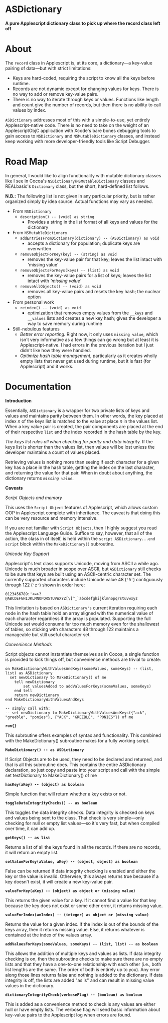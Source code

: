 ASDictionary
============

**A pure Applescript dictionary class to pick up where the record class left off**

About
=====

The `record` class in Applescript is, at its core, a dictionary—a key-value pairing of data—but with strict limitations:

* Keys are hard-coded, requiring the script to know all the keys before runtime.
* Records are not dynamic except for changing values for keys. There is no way to add or remove key-value pairs.
* There is no way to iterate through keys or values. Functions like length and count give the number of records, but then there is no ability to call values by index.

`ASDictionary` addresses most of this with a simple-to-use, yet entirely Applescript-native code. There is no need to take on the weight of an ApplescriptObjC application with Xcode's bare bones debugging tools to gain access to `NSDictionary` and `NSMutableDictionary` classes, and instead keep working with more developer-friendly tools like Script Debugger.

Road Map
========

In general, I would like to align functionality with mutable dictionary classes like I see in Cocoa's `NSDictionary`/`NSMutableDictionary` classes and REALbasic's `Dictionary` class, but the short, hard-defined list follows.

**N.B.:** The following list is not given in any particular priority, but is rather organized simply by idea source. Actual functions may vary as needed.

* From `NSDictionary`
	* `description() -- (void) as string`
		* Provides a string in the list format of all keys and values for the dictionary
* From `NSMutableDictionary`
	* `addEntriesFromDictionary(dictionary) -- (ASDictionary) as void`
		* accepts a dictionary for population; duplicate keys are overwritten
	* `removeObjectForKey(key) -- (string) as void`
		* removes the key-value pair for that key; leaves the list intact with 'missing value'
	* `removeObjectsForKeys(keys) -- (list) as void`
		* removes the key-value pairs for a list of keys; leaves the list intact with *'missing value'*
	* `removeAllObjects() -- (void) as void`
		* removes all key-value pairs and resets the key hash; the nuclear option
* From personal work
	* `reindex() -- (void) as void`
		* optimization that removes empty values from the `__keys` and `__values` lists and creates a new key hash; gives the developer a way to save memory during runtime
* Still-nebulous features
	* *Better error reporting.* Right now, it only uses `missing value`, which isn't very informative as a few things can go wrong but at least it is Applescript-native. I had errors in the previous iteration but I just didn't like how they were handled.
	* *Optimize hash table management*, particularly as it creates wholly empty lists that never get used during runtime, but it is fast (for Applescript) and it works.

Documentation
=============

**Introduction**

Essentially, `ASDictionary` is a wrapper for two private lists of keys and values and maintains parity between them. In other words, the key placed at index *n* of the keys list is matched to the value at place *n* in the values list. When a key value pair is created, the pair components are placed at the end of their respective `list` and the index recorded in the hash table by the key.

*The keys list rules all when checking for parity and data integrity.* If the keys list is shorter than the values list, then values will be lost unless the developer maintains a count of values placed.

Retrieving values is nothing more than seeing if each character for a given key has a place in the hash table, getting the index on the last character, and returning the value for that pair. When in doubt about anything, the dictionary returns *`missing value`*.

**Caveats**

*Script Objects and memory*

This uses the `Script Object` features of Applescript, which allows custom OOP in Applescript complete with inheritance. The caveat is that doing this can be very resource and memory intensive.

If you are not familiar with `Script Objects`, then I highly suggest you read the Applescript Language Guide. Suffice to say, however, that all of the action, the class in of itself, is held within the `script ASDictionary...end script` block within the `MakeDictionary()` subroutine.

*Unicode Key Support*

Applescript's text class supports Unicode, moving from ASCII a while ago. Unicode is much broader in scope over ASCII, but `ASDictionary` still checks to be sure that keys are built using an ASCII-centric character set. The currently supported characters include Unicode value 48 (`'0'`) contiguously through 122 (`'z'`) shown in order here:

    0123456789:'<=>?@ABCDEFGHIJKLMNOPQRSTUVWXYZ[\]^_`abcdefghijklmnopqrstuvwxyz

This limitation is based on `ASDictionary's` current iteration requiring each node in the hash table hold an array aligned with the numerical value of each character regardless if the array is populated. Supporting the full Unicode set would consume far too much memory even for the shallowest of tables, so sticking with characters 48 through 122 maintains a manageable but still useful character set.

*Convenience Methods*

Script objects cannot instantiate themselves as in Cocoa, a single function is provided to kick things off, but convenience methods are trivial to create:

```
on MakeDictionaryWithValuesAndKeys(someValues, someKeys) -- (list, list) as ASDictionary
  set newDictionary to MakeDictionary() of me
	tell newDictionary
		set valuesAdded to addValuesForKeys(someValues, someKeys)
	end tell
	return newDictionary
end MakeDictionaryWithValuesAndKeys

-- simply call with:
-- set newDictionary to MakeDictionaryWithValuesAndKeys({"ack", "greeble", "ponies"}, {"ACK", "GREEBLE", "PONIES"}) of me
```

**`run{}`**

This subroutine offers examples of syntax and functionality. This combined with the MakeDictionary() subroutine makes for a fully working script.

**`MakeDictionary() -- as ASDictionary`**

If Script Objects are to be used, they need to be declared and returned, and that is all this subroutine does. This contains the entire ASDictionary declaration, so just copy and paste into your script and call with the simple
set testDictionary to MakeDictionary() of me

**`hasKey(aKey) -- (object) as boolean`**

Simple function that will return whether a key exists or not.

**`toggleDataIntegrityChecks() -- as boolean`**

This toggles the data integrity checks. Data integrity is checked on keys and values being sent to the class. That check is very simple—only checking for null or empty list values—so it's very fast, but when compiled over time, it can add up.

**`getKeys() -- as list`**

Returns a list of all the keys found in all the records. If there are no records, it will return an empty list.

**`setValueForKey(aValue, aKey) -- (object, object) as boolean`**

False can be returned if data integrity checking is enabled and either the key or the value is invalid. Otherwise, this always returns true because if a key doesn't exist, it will create a new key-value pair.

**`valueForKey(aKey) -- (object) as object or (missing value)`**

This returns the given value for a key. If it cannot find a value for that key because the key does not exist or some other error, it returns missing value.

**`valueForIndex(anIndex) -- (integer) as object or (missing value)`**

Returns the value for a given index. If the index is out of the bounds of the keys array, then it returns missing value. Else, it returns whatever is contained at the index of the values array.

**`addValuesForKeys(someValues, someKeys) -- (list, list) -- as boolean`**

This allows the addition of multiple keys and values as lists. If data integrity checking is on, then the subroutine checks to make sure there are no empty lists and that they have a one-to-one relationship with each other (i.e., both list lengths are the same. The order of both is entirely up to you). Any error along those lines returns false and nothing is added to the dictionary. If data integrity is off, the lists are added "as is" and can result in missing value values in the dictionary.

**`dictionaryIntegrityCheck(verboseFlag) -- (boolean) as boolean`**

This is added as a convenience method to check is any values are either null or have empty lists. The verbose flag will send basic information about key-value pairs to the Applescript log when errors are found.
